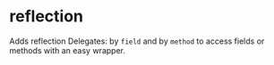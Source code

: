 # reflection

Adds reflection Delegates: by `field` and by `method` to access fields or methods with an easy wrapper.

